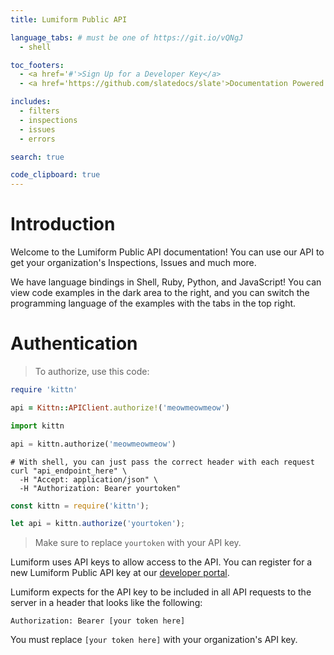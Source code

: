 ```yaml
---
title: Lumiform Public API

language_tabs: # must be one of https://git.io/vQNgJ
  - shell

toc_footers:
  - <a href='#'>Sign Up for a Developer Key</a>
  - <a href='https://github.com/slatedocs/slate'>Documentation Powered by Slate</a>

includes:
  - filters
  - inspections 
  - issues
  - errors

search: true

code_clipboard: true
---
```


# Introduction

Welcome to the Lumiform Public API documentation! You can use our API to get your organization's Inspections, Issues and much more.

We have language bindings in Shell, Ruby, Python, and JavaScript! You can view code examples in the dark area to the right, and you can switch the programming language of the examples with the tabs in the top right.

# Authentication

> To authorize, use this code:

```ruby
require 'kittn'

api = Kittn::APIClient.authorize!('meowmeowmeow')
```

```python
import kittn

api = kittn.authorize('meowmeowmeow')
```

```shell
# With shell, you can just pass the correct header with each request
curl "api_endpoint_here" \
  -H "Accept: application/json" \
  -H "Authorization: Bearer yourtoken"
```

```javascript
const kittn = require('kittn');

let api = kittn.authorize('yourtoken');
```

> Make sure to replace `yourtoken` with your API key.

Lumiform uses API keys to allow access to the API. You can register for a new Lumiform Public API key at our [developer portal](http://example.com/developers).

Lumiform expects for the API key to be included in all API requests to the server in a header that looks like the following:

`Authorization: Bearer [your token here]`

<aside class="notice">
You must replace <code>[your token here]</code> with your organization's API key.
</aside>

